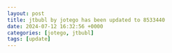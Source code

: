 ```yaml
---
layout: post
title: jtbubl by jotego has been updated to 8533440
date: 2024-07-12 16:32:56 +0000
categories: [jotego, jtbubl]
tags: [update]
---
```


